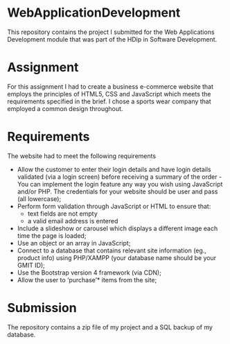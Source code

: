 # WebApplicationDevelopment
This repository contains the project I submitted for the Web Applications Development module that was part of the HDip in Software Development.

# Assignment
For this assignment I had to create a business e-commerce website that employs the principles of HTML5, CSS and JavaScript which meets the requirements specified in the brief. I chose a sports wear company that employed a common design throughout.

# Requirements

The website had to meet the following requirements

* Allow the customer to enter their login details and have login details validated (via a login screen) before receiving a summary of the order - You can implement the login feature any way you wish using JavaScript and/or PHP. The credentials for your website should be user and pass (all lowercase);
* Perform form validation through JavaScript or HTML to ensure that:
    * text fields are not empty
    * a valid email address is entered
* Include a slideshow or carousel which displays a different image each time the page is loaded;
* Use an object or an array in JavaScript;
* Connect to a database that contains relevant site information (eg., product info) using PHP/XAMPP (your database name should be your GMIT ID);
* Use the Bootstrap version 4 framework (via CDN);
* Allow the user to ‘purchase’* items from the site;

# Submission
The repository contains a zip file of my project and a SQL backup of my database.

